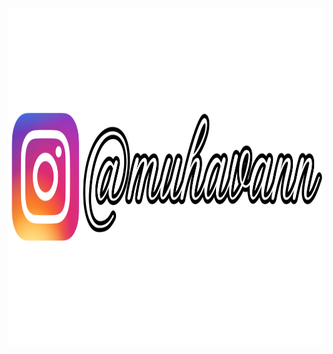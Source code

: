 <p align="center">
    <a href="https://instagram.com/muhavann">
      <img src="assets/img/instagram.png" width="960" height="540">
    </a>
</p>
